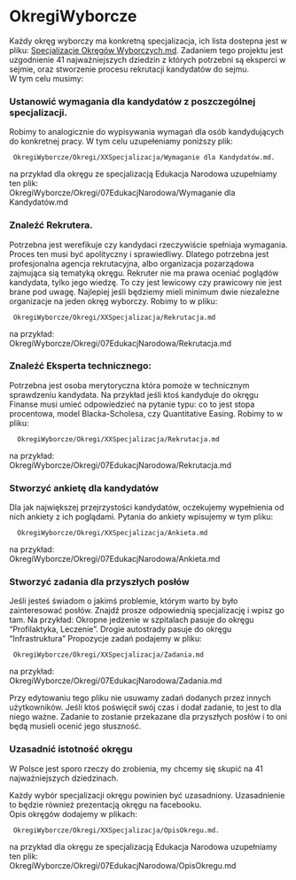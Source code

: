 # OkregiWyborcze


Każdy okręg wyborczy ma konkretną specjalizacja, ich lista dostepna jest w pliku: [Specjalizacje Okręgów Wyborczych.md](https://github.com/PartiaLudziNiezaleznych21/OkregiWyborcze/blob/master/Specjalizacje%20Okr%C4%99g%C3%B3w%20Wyborczych.md). 
Zadaniem tego projektu jest uzgodnienie 41 najważniejszych dziedzin z których potrzebni są eksperci w sejmie, oraz stworzenie procesu rekrutacji kandydatów do sejmu.  
W tym celu musimy:

### Ustanowić wymagania dla kandydatów z poszczególnej specjalizacji. 
Robimy to analogicznie do wypisywania wymagań dla osób kandydujących do konkretnej pracy. W tym celu uzupełeniamy poniższy plik: 

     OkregiWyborcze/Okregi/XXSpecjalizacja/Wymaganie dla Kandydatów.md.
na przykład dla okręgu ze specjalizacją Edukacja Narodowa uzupełniamy ten plik:  
     OkregiWyborcze/Okregi/07EdukacjNarodowa/Wymaganie dla Kandydatów.md


### Znaleźć Rekrutera.
Potrzebna jest werefikuje czy kandydaci rzeczywiście spełniaja wymagania. Proces ten musi być apolityczny i sprawiedliwy.
Dlatego potrzebna jest profesjonalna agencja rekrutacyjna, albo organizacja pozarządowa  zajmująca sią tematyką okręgu. Rekruter nie ma prawa oceniać poglądów kandydata, tylko jego wiedzę. To czy jest lewicowy czy prawicowy nie jest brane pod uwagę. Najlepiej jeśli będziemy mieli minimum dwie niezależne organizacje na jeden okręg wyborczy. Robimy to w pliku:

     OkregiWyborcze/Okregi/XXSpecjalizacja/Rekrutacja.md
     
na przykład:  
     OkregiWyborcze/Okregi/07EdukacjNarodowa/Rekrutacja.md

### Znaleźć Eksperta technicznego:
Potrzebna jest osoba merytoryczna która  pomoże w technicznym sprawdzeniu kandydata. 
Na przykład jeśli ktoś kandyduje do okręgu Finanse musi umieć odpowiedzieć na pytanie typu: co to jest stopa procentowa, model Blacka-Scholesa, czy Quantitative Easing.
Robimy to w pliku: 

      OkregiWyborcze/Okregi/XXSpecjalizacja/Rekrutacja.md 
      
na przykład:  
     OkregiWyborcze/Okregi/07EdukacjNarodowa/Rekrutacja.md


### Stworzyć ankietę dla kandydatów
Dla jak największej przejrzystości kandydatów, oczekujemy wypełnienia od nich ankiety z ich poglądami. 
Pytania do ankiety wpisujemy w tym pliku:

      OkregiWyborcze/Okregi/XXSpecjalizacja/Ankieta.md
      
na przykład:  
     OkregiWyborcze/Okregi/07EdukacjNarodowa/Ankieta.md


### Stworzyć zadania dla przyszłych posłów
Jeśli jesteś świadom o jakimś problemie, którym warto by było zainteresować posłów. Znajdź prosze odpowiednią specjalizację i wpisz go tam.
Na przykład: Okropne jedzenie w szpitalach pasuje do okręgu “Profilaktyka, Leczenie”.
Drogie autostrady  pasuje do okręgu “Infrastruktura”
Propozycje zadań podajemy w pliku:

     OkregiWyborcze/Okregi/XXSpecjalizacja/Zadania.md
     
na przykład:  
    OkregiWyborcze/Okregi/07EdukacjNarodowa/Zadania.md
   
Przy edytowaniu tego pliku nie usuwamy zadań dodanych przez innych użytkowników.
Jeśli ktoś poświęcił swój czas i dodał zadanie, to jest to dla niego ważne. Zadanie to zostanie przekazane dla przyszłych posłów i to oni będą musieli ocenić jego słuszność.

### Uzasadnić istotność okręgu
W Polsce jest sporo rzeczy do zrobienia, my chcemy się skupić na 41 najważniejszych dziedzinach.

Każdy wybór specjalizacji okręgu powinien być uzasadniony.
Uzasadnienie to będzie również prezentacją okręgu na facebooku.  
Opis okręgów dodajemy w plikach:

     OkregiWyborcze/Okregi/XXSpecjalizacja/OpisOkregu.md. 
     
na przykład dla okręgu ze specjalizacją Edukacja Narodowa uzupełniamy ten plik:  
     OkregiWyborcze/Okregi/07EdukacjNarodowa/OpisOkregu.md

 


